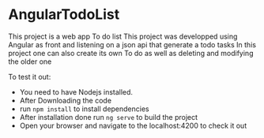 # AngularTodoList

This project is a web app To do list
This project was developped using Angular as front and listening on a json api that generate a todo tasks
In this project one can also create its own To do as well as deleting and modifying the older one

To test it out:
- You need to have Nodejs installed.
- After Downloading the code
- run `npm install` to install dependencies
- After installation done run `ng serve` to build the project
- Open your browser and navigate to the localhost:4200 to check it out
